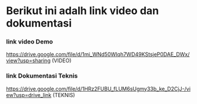 # Berikut ini adalh link video dan dokumentasi 
### link video Demo
https://drive.google.com/file/d/1mi_WNd50WIqh7WD49KStsjeP0DAE_DWx/view?usp=sharing (VIDEO)

### link Dokumentasi Teknis
https://drive.google.com/file/d/1HRz2FUBU_fLUM6sUgmy33b_ke_D2CjJ-/view?usp=drive_link (TEKNIS)
